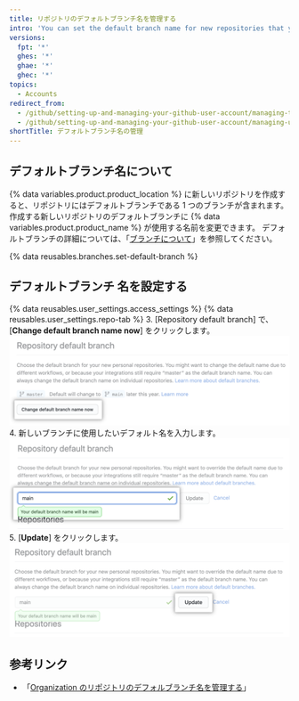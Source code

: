 ```yaml
---
title: リポジトリのデフォルトブランチ名を管理する
intro: 'You can set the default branch name for new repositories that you create on {% data variables.product.product_location %}.'
versions:
  fpt: '*'
  ghes: '*'
  ghae: '*'
  ghec: '*'
topics:
  - Accounts
redirect_from:
  - /github/setting-up-and-managing-your-github-user-account/managing-the-default-branch-name-for-your-repositories
  - /github/setting-up-and-managing-your-github-user-account/managing-user-account-settings/managing-the-default-branch-name-for-your-repositories
shortTitle: デフォルトブランチ名の管理
---
```


## デフォルトブランチ名について

{% data variables.product.product_location %} に新しいリポジトリを作成すると、リポジトリにはデフォルトブランチである 1 つのブランチが含まれます。 作成する新しいリポジトリのデフォルトブランチに {% data variables.product.product_name %} が使用する名前を変更できます。 デフォルトブランチの詳細については、「[ブランチについて](/github/collaborating-with-issues-and-pull-requests/about-branches#about-the-default-branch)」を参照してください。

{% data reusables.branches.set-default-branch %}

## デフォルトブランチ 名を設定する

{% data reusables.user_settings.access_settings %}
{% data reusables.user_settings.repo-tab %}
3. [Repository default branch] で、[**Change default branch name now**] をクリックします。 ![[Override] ボタン](/assets/images/help/settings/repo-default-name-button.png)
4. 新しいブランチに使用したいデフォルト名を入力します。 ![デフォルト名を入力するテキストフィールド](/assets/images/help/settings/repo-default-name-text.png)
5. [**Update**] をクリックします。 ![[Update] ボタン](/assets/images/help/settings/repo-default-name-update.png)

## 参考リンク

- 「[Organization のリポジトリのデフォルブランチ名を管理する](/organizations/managing-organization-settings/managing-the-default-branch-name-for-repositories-in-your-organization)」
